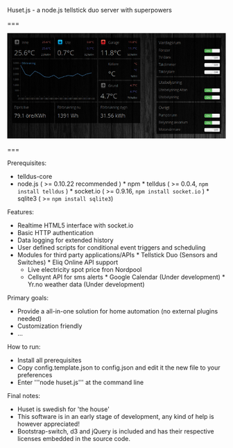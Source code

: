 Huset.js - a node.js tellstick duo server with superpowers

===

![huset.js HTML5/socket.io interface](/docs/huset-screenshot.png)

===

Prerequisites:

   * telldus-core
   * node.js ( >= 0.10.22 recommended )
   	* npm
   	* telldus ( >= 0.0.4, ```npm install telldus``` )
   	* socket.io ( >= 0.9.16, ```npm install socket.io``` )
   	* sqlite3 ( >= ```npm install sqlite3```)


Features:

   * Realtime HTML5 interface with socket.io
   * Basic HTTP authentication
   * Data logging for extended history
   * User defined scripts for conditional event triggers and scheduling
   * Modules for third party applications/APIs
   	* Tellstick Duo (Sensors and Switches)
   	* Eliq Online API support
      * Live electricity spot price fron Nordpool
      * Cellsynt API for sms alerts
   	* Google Calendar (Under development)
   	* Yr.no weather data (Under development)


Primary goals:

   * Provide a all-in-one solution for home automation (no external plugins needed)
   * Customization friendly
   * ...


How to run:
   
   * Install all prerequisites
   * Copy config.template.json to config.json and edit it the new file to your preferences
   * Enter '''node huset.js''' at the command line


Final notes:

   * Huset is swedish for 'the house'
   * This software is in an early stage of development, any kind of help is however appreciated!
   * Bootstrap-switch, d3 and jQuery is included and has their respective licenses embedded in the source code.

